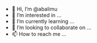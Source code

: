 - 👋 Hi, I’m @abalimu
- 👀 I’m interested in ...
- 🌱 I’m currently learning ...
- 💞️ I’m looking to collaborate on ...
- 📫 How to reach me ...

<!---
abalimu/abalimu is a ✨ special ✨ repository because its `README.md` (this file) appears on your GitHub profile.
You can click the Preview link to take a look at your changes.
--->
